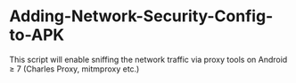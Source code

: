 # Adding-Network-Security-Config-to-APK
This script will enable sniffing the network traffic via proxy tools on Android ≥ 7 (Charles Proxy, mitmproxy etc.)


